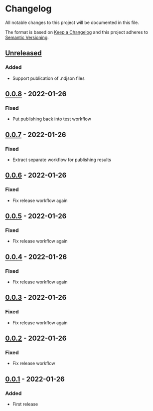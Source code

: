 # Changelog

All notable changes to this project will be documented in this file.

The format is based on [Keep a Changelog](https://keepachangelog.com/en/1.0.0/)
and this project adheres to [Semantic Versioning](https://semver.org/spec/v2.0.0.html).

## [Unreleased]

### Added

- Support publication of .ndjson files

## [0.0.8] - 2022-01-26

### Fixed

- Put publishing back into test workflow

## [0.0.7] - 2022-01-26

### Fixed

- Extract separate workflow for publishing results

## [0.0.6] - 2022-01-26

### Fixed

- Fix release workflow again

## [0.0.5] - 2022-01-26

### Fixed

- Fix release workflow again

## [0.0.4] - 2022-01-26

### Fixed

- Fix release workflow again

## [0.0.3] - 2022-01-26

### Fixed

- Fix release workflow again

## [0.0.2] - 2022-01-26

### Fixed

- Fix release workflow

## [0.0.1] - 2022-01-26

### Added

- First release

[unreleased]: https://github.com/smartbear/one-report-publisher/compare/v0.0.8...HEAD
[0.0.8]: https://github.com/smartbear/one-report-publisher/compare/v0.0.7...v0.0.8
[0.0.7]: https://github.com/smartbear/one-report-publisher/compare/v0.0.6...v0.0.7
[0.0.6]: https://github.com/smartbear/one-report-publisher/compare/v0.0.5...v0.0.6
[0.0.5]: https://github.com/smartbear/one-report-publisher/compare/v0.0.4...v0.0.5
[0.0.4]: https://github.com/smartbear/one-report-publisher/compare/v0.0.3...v0.0.4
[0.0.3]: https://github.com/smartbear/one-report-publisher/compare/v0.0.2...v0.0.3
[0.0.2]: https://github.com/smartbear/one-report-publisher/compare/v0.0.1...v0.0.2
[0.0.1]: https://github.com/smartbear/one-report-publisher/compare/f2861360b67450d42e32f0e6708ea6aa795688d1...v0.0.1
